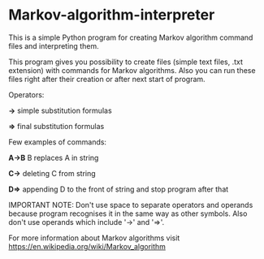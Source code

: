 # Markov-algorithm-interpreter
This is a simple Python program for creating Markov algorithm command files and interpreting them.

This program gives you possibility to create files (simple text files, .txt extension) with commands for Markov algorithms. Also you can run these files right after their creation or after next start of program.


Operators:

  **->**  simple substitution formulas
  
  **=>**  final substitution formulas


Few examples of commands:

  **A->B**  B replaces A in string
  
  **C->**   deleting C from string
  
  **D=>**   appending D to the front of string and stop program after that


IMPORTANT NOTE:
Don't use space to separate operators and operands because program recognises it in the same way as other symbols. Also don't use operands which include '->' and '=>'.


For more information about Markov algorithms visit
https://en.wikipedia.org/wiki/Markov_algorithm
